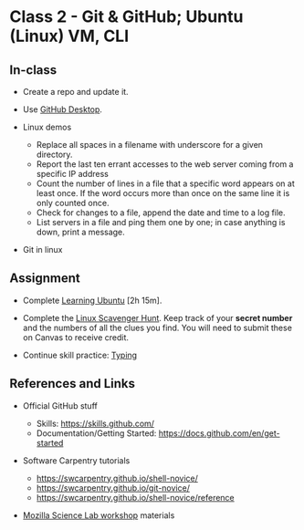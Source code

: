 # Class 2 - Git & GitHub; Ubuntu (Linux) VM, CLI

## In-class

- Create a repo and update it.

- Use [GitHub Desktop](https://github.com/apps/desktop).

- Linux demos
    - Replace all spaces in a filename with underscore for a given directory.
    - Report the last ten errant accesses to the web server coming from a specific IP address
    - Count the number of lines in a file that a specific word appears on at least once. If the word occurs more than once on the same line it is only counted once.
    - Check for changes to a file, append the date and time to a log file.
    - List servers in a file and ping them one by one; in case anything is down, print a message.

- Git in linux


## Assignment


- Complete [Learning Ubuntu](https://www.linkedin.com/learning/learning-ubuntu-desktop-18015807?u=2300338) [2h 15m].

- Complete the [Linux Scavenger Hunt](https://github.com/pushingice/scavenger-hunt). Keep track of your **secret number** and the numbers of all the clues you find. You will need to submit these on Canvas to receive credit.

- Continue skill practice: [Typing](https://typing.com)



## References and Links

- Official GitHub stuff
    - Skills: https://skills.github.com/
    - Documentation/Getting Started: https://docs.github.com/en/get-started

- Software Carpentry tutorials
    - https://swcarpentry.github.io/shell-novice/
    - https://swcarpentry.github.io/git-novice/
    - https://swcarpentry.github.io/shell-novice/reference

- [Mozilla Science Lab workshop](https://joeyklee.github.io/friendly-github-intro/) materials

